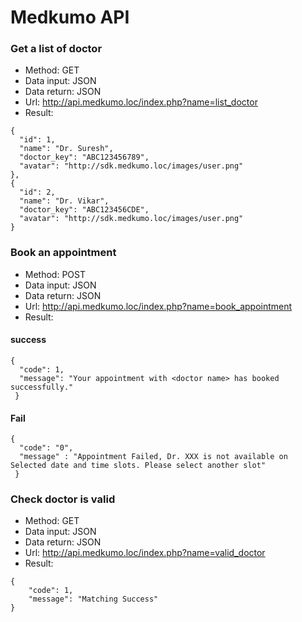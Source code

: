 Medkumo API
===
### Get a list of doctor
+ Method: GET
+ Data input: JSON
+ Data return: JSON
+ Url: http://api.medkumo.loc/index.php?name=list_doctor
+ Result:  
```  
{
  "id": 1,
  "name": "Dr. Suresh",
  "doctor_key": "ABC123456789",
  "avatar": "http://sdk.medkumo.loc/images/user.png"
},
{
  "id": 2,
  "name": "Dr. Vikar",
  "doctor_key": "ABC123456CDE",
  "avatar": "http://sdk.medkumo.loc/images/user.png"
}
```           
### Book an appointment
+ Method: POST
+ Data input: JSON
+ Data return: JSON
+ Url: http://api.medkumo.loc/index.php?name=book_appointment
+ Result:
#### success  
```
{
  "code": 1,
  "message": "Your appointment with <doctor name> has booked successfully."
 }
```  
#### Fail  
```
{
  "code": "0",
  "message" : "Appointment Failed, Dr. XXX is not available on Selected date and time slots. Please select another slot"
 }           
```
### Check doctor is valid
+ Method: GET
+ Data input: JSON
+ Data return: JSON
+ Url: http://api.medkumo.loc/index.php?name=valid_doctor
+ Result:
```    
{
    "code": 1,
    "message": "Matching Success"
}
```
